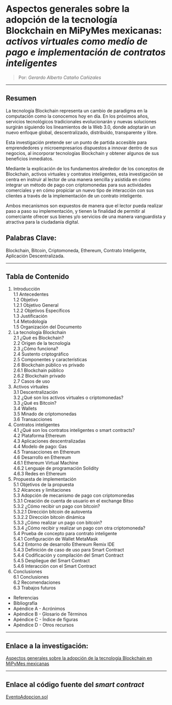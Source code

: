 
# Aspectos generales sobre la adopción de la tecnología Blockchain en MiPyMes mexicanas: _activos virtuales como medio de pago e implementación de contratos inteligentes_

> Por: _Gerardo Alberto Cataño Cañizales_

---
## Resumen
La tecnología Blockchain representa un cambio de paradigma en la computación como la conocemos hoy en día. En los próximos años, servicios tecnológicos tradicionales evolucionarán y nuevas soluciones surgirán siguiendo los lineamientos de la Web 3.0, donde adoptarán un nuevo enfoque global, descentralizado, distribuido, transparente y libre.

Esta investigación pretende ser un punto de partida accesible para emprendedores y microempresarios dispuestos a innovar dentro de sus negocios, al incorporar tecnologías Blockchain y obtener algunos de sus beneficios inmediatos.

Mediante la explicación de los fundamentos alrededor de los conceptos de Blockchain, activos virtuales y contratos inteligentes, esta investigación se centra en instruir al lector de una manera sencilla y asistida en cómo integrar un método de pago con criptomonedas para sus actividades comerciales y en cómo propiciar un nuevo tipo de interacción con sus clientes a través de la implementación de un contrato inteligente.

Ambos mecanismos son expuestos de manera que el lector pueda realizar paso a paso su implementación, y tienen la finalidad de permitir al comerciante ofrecer sus bienes y/o servicios de una manera vanguardista y atractiva para la ciudadanía digital.

## Palabras Clave:
Blockchain, Bitcoin, Criptomoneda, Ethereum, Contrato Inteligente, Aplicación Descentralizada.

---
## Tabla de Contenido
1. Introducción\
1.1 Antecedentes\
1.2 Objetivo\
1.2.1 Objetivo General\
1.2.2 Objetivos Específicos\
1.3 Justificación\
1.4 Metodología\
1.5 Organización del Documento
2. La tecnología Blockchain\
2.1 ¿Qué es Blockchain?\
2.2 Origen de la tecnología\
2.3 ¿Cómo funciona?\
2.4 Sustento criptográfico\
2.5 Componentes y características\
2.6 Blockchain público vs privado\
2.6.1 Blockchain público\
2.6.2 Blockchain privado\
2.7 Casos de uso
3. Activos virtuales\
3.1 Descentralización\
3.2 ¿Qué son los activos virtuales o criptomonedas?\
3.3 ¿Qué es Bitcoin?\
3.4 Wallets\
3.5 Minado de criptomonedas\
3.6 Transacciones
4. Contratos inteligentes\
4.1 ¿Qué son los contratos inteligentes o smart contracts?\
4.2 Plataforma Ethereum\
4.3 Aplicaciones descentralizadas\
4.4 Modelo de pago: Gas\
4.5 Transacciones en Ethereum\
4.6 Desarrollo en Ethereum\
4.6.1 Ethereum Virtual Machine\
4.6.2 Lenguaje de programación Solidity\
4.6.3 Redes en Ethereum
5. Propuesta de implementación\
5.1 Objetivos de la propuesta\
5.2 Alcances y limitaciones\
5.3 Adopción de mecanismo de pago con criptomonedas\
5.3.1 Creación de cuenta de usuario en el exchange Bitso\
5.3.2 ¿Cómo recibir un pago con bitcoin?\
5.3.2.1 Dirección bitcoin de autoventa\
5.3.2.2 Dirección bitcoin dinámica\
5.3.3 ¿Cómo realizar un pago con bitcoin?\
5.3.4 ¿Cómo recibir y realizar un pago con otra criptomoneda?\
5.4 Prueba de concepto para contrato inteligente\
5.4.1 Configuración de Wallet MetaMask\
5.4.2 Entorno de desarrollo Ethereum Remix IDE\
5.4.3 Definición de caso de uso para Smart Contract\
5.4.4 Codificación y compilación del Smart Contract\
5.4.5 Despliegue del Smart Contract\
5.4.6 Interacción con el Smart Contract
6. Conclusiones\
6.1 Conclusiones\
6.2 Recomendaciones\
6.3 Trabajos futuros
- Referencias
- Bibliografía
- Apéndice A - Acrónimos
- Apéndice B - Glosario de Términos
- Apéndice C - Índice de figuras
- Apéndice D - Otros recursos
___
## Enlace a la investigación:
[Aspectos generales sobre la adopción de la tecnología Blockchain en MiPyMes mexicanas](https://github.com/GerardoCatano/InvestigacionBlockchain/blob/main/AdopcionBlockchainMipymesMexicanas_Feb2022.pdf)
___
## Enlace al código fuente del _smart contract_
[EventoAdopcion.sol](https://github.com/GerardoCatano/InvestigacionBlockchain/blob/main/EventoAdopcion.sol)
